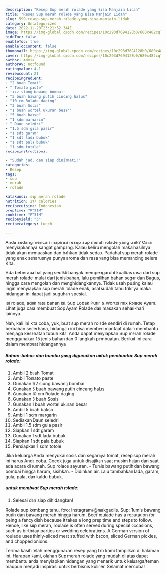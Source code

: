 ```yaml
---
description: "Resep Sup merah rolade yang Bisa Manjain Lidah"
title: "Resep Sup merah rolade yang Bisa Manjain Lidah"
slug: 599-resep-sup-merah-rolade-yang-bisa-manjain-lidah
category: Uncategorized
date: 2022-11-20T23:21:52.384Z
image: https://img-global.cpcdn.com/recipes/10c293d7694128b0/680x482cq70/sup-merah-rolade-foto-resep-utama.jpg
hideToc: false
enableToc: true
enableTocContent: false
thumbnail: https://img-global.cpcdn.com/recipes/10c293d7694128b0/680x482cq70/sup-merah-rolade-foto-resep-utama.jpg
cover: https://img-global.cpcdn.com/recipes/10c293d7694128b0/680x482cq70/sup-merah-rolade-foto-resep-utama.jpg
author: Admin
authorAv: notfound
ratingvalue: 4.1
reviewcount: 21
recipeingredient:
- "2 buah Tomat"
- " Tomato paste"
- "1/2 siung bawang bombai"
- "3 buah bawang putih cincang halus"
- "10 cm Rolade daging"
- "3 buah Sosis"
- "1 buah wortel ukuran besar"
- "5 buah bakso"
- "1 sdm margarin"
- " Daun seledri"
- "1.5 sdm gula pasir"
- "1 sdt garam"
- "1 sdt lada bubuk"
- "1 sdt pala bubuk"
- "1 sdm totole"
recipeinstructions:

- "Sudah jadi dan siap dinikmati!"
categories:
- Resep
tags:
- sup
- merah
- rolade

katakunci: sup merah rolade 
nutrition: 297 calories
recipecuisine: Indonesian
preptime: "PT31M"
cooktime: "PT31M"
recipeyield: "3"
recipecategory: Lunch

---
```





Anda sedang mencari inspirasi resep sup merah rolade yang unik? Cara menyiapkannya sangat gampang. Kalau keliru mengolah maka hasilnya tidak akan memuaskan dan bahkan tidak sedap. Padahal sup merah rolade yang enak seharusnya punya aroma dan rasa yang bisa memancing selera Kita.





Ada beberapa hal yang sedikit banyak mempengaruhi kualitas rasa dari sup merah rolade, mulai dari jenis bahan, lalu pemilihan bahan segar dan Bagus, hingga cara mengolah dan menghidangkannya. Tidak usah pusing kalau ingin menyiapkan sup merah rolade enak,      asal sudah tahu triknya maka hidangan ini dapat jadi suguhan spesial.














Isi rolade, aduk rata bahan isi. Sup Lobak Putih &amp; Wortel mix Rolade Ayam. Lihat juga cara membuat Sop Ayam Rolade dan masakan sehari-hari lainnya.






Nah, kali ini kita coba, yuk, buat sup merah rolade sendiri di rumah. Tetap berbahan sederhana, hidangan ini bisa memberi manfaat dalam membantu menjaga kesehatan tubuh kita. Anda dapat menyiapkan Sup merah rolade menggunakan 15 jenis bahan dan 0 langkah pembuatan. Berikut ini cara dalam membuat hidangannya.

<!--inarticleads1-->

##### Bahan-bahan dan bumbu yang digunakan untuk pembuatan Sup merah rolade:

1. Ambil 2 buah Tomat
1. Ambil  Tomato paste
1. Gunakan 1/2 siung bawang bombai
1. Gunakan 3 buah bawang putih cincang halus
1. Gunakan 10 cm Rolade daging
1. Gunakan 3 buah Sosis
1. Gunakan 1 buah wortel ukuran besar
1. Ambil 5 buah bakso
1. Ambil 1 sdm margarin
1. Sediakan  Daun seledri
1. Ambil 1.5 sdm gula pasir
1. Siapkan 1 sdt garam
1. Gunakan 1 sdt lada bubuk
1. Siapkan 1 sdt pala bubuk
1. Persiapkan 1 sdm totole


Jika keluarga Anda menyukai sosis dan segarnya tomat, resep sup merah ini harus Anda coba. Cocok juga untuk disajikan saat musim hujan dan saat ada acara di rumah. Sup rolade sayuran. - Tumis bawang putih dan bawang bombai hingga harum, sisihkan. - Didihkan air. Lalu tambahkan lada, garam, gula, pala, dan kaldu bubuk. 

<!--inarticleads2-->

#####  untuk membuat Sup merah rolade:


1. Selesai dan siap dihidangkan!

Rolade sup kembang tahu. foto: Instagram/@makgadiis. Sup: Tumis bawang putih dan bawang merah hingga harum. Beef roulade has a reputation for being a fancy dish because it takes a long prep time and steps to follow. Hence, like sup merah, roulade is often served during special occasions, such as birthday parties or wedding celebrations. A German version of roulade uses thinly-sliced meat stuffed with bacon, sliced German pickles, and chopped onions. 

Terima kasih telah menggunakan resep yang tim kami tampilkan di halaman ini. Harapan kami, olahan Sup merah rolade yang mudah di atas dapat membantu anda menyiapkan hidangan yang menarik untuk keluarga/teman maupun menjadi inspirasi untuk berbisnis kuliner. Selamat mencoba!
